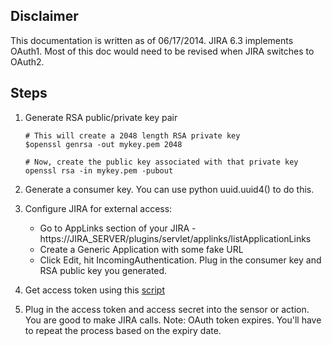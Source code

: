 ## Disclaimer
This documentation is written as of 06/17/2014. JIRA 6.3 implements OAuth1. Most of this doc would need to be revised when JIRA switches to OAuth2.

## Steps
1. Generate RSA public/private key pair
    ```
    # This will create a 2048 length RSA private key
    $openssl genrsa -out mykey.pem 2048
    ```
    
    ```
    # Now, create the public key associated with that private key
    openssl rsa -in mykey.pem -pubout
    ```
2. Generate a consumer key. You can use python uuid.uuid4() to do this.
3. Configure JIRA for external access:
     * Go to AppLinks section of your JIRA - https://JIRA_SERVER/plugins/servlet/applinks/listApplicationLinks
     * Create a Generic Application with some fake URL
     * Click Edit, hit IncomingAuthentication. Plug in the consumer key and RSA public key you generated.
4. Get access token using this [script](https://github.com/lakshmi-kannan/jira-oauth-access-token-generator/blob/master/generate_access_token.py)
5. Plug in the access token and access secret into the sensor or action. You are good to make JIRA calls. Note: OAuth token expires. You'll have to repeat the process based on the expiry date. 
